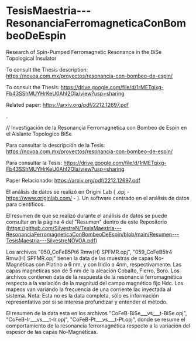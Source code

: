# TesisMaestria---ResonanciaFerromagneticaConBombeoDeEspin

Research of Spin-Pumped Ferromagnetic Resonance in the BiSe Topological Insulator

To consult the Thesis description: https://novoa.com.mx/proyectos/resonancia-con-bombeo-de-espin/

To consult the Thesis: https://drive.google.com/file/d/1rMETqixg-Fb43SShMUYHrKeU0AhI2Ola/view?usp=sharing

Related paper: https://arxiv.org/pdf/2212.12697.pdf

.

// Investigación de la Resonancia Ferromagnetica con Bombeo de Espin en el Aislante Topologico BiSe

Para consultar la descripción de la Tesis: https://novoa.com.mx/proyectos/resonancia-con-bombeo-de-espin/

Para consultar la Tesis: https://drive.google.com/file/d/1rMETqixg-Fb43SShMUYHrKeU0AhI2Ola/view?usp=sharing

Paper Relacionado: https://arxiv.org/pdf/2212.12697.pdf


El análisis de datos se realizó en Origini Lab ( .opj  - https://www.originlab.com/ - ).
Un software centrado en el análisis de datos para científicos. 

El resumen de que se realizó durante el análisis de datos se puede consultar en la página 4 del "Resumen" dentro de este Repositorio (https://github.com/SilvestreN/TesisMaestria---ResonanciaFerromagneticaConBombeoDeEspin/blob/main/Resumen---TesisMaestria---SilvestreNOVOA.pdf)

Los archivos "050_CoFeB5Pt6 Rmw(H) SPFMR.opj", "059_CoFeB5Ir4 Rmw(H) SPFMR.opj" tienen la data de las muestras de capas No-Magnéticas con Platino a 6 nm, y con Iridio a 4nm, respectivamente. Las capas magnéticas son de 5 nm de la aleación Cobalto, Fierro, Boro.
Los archivos contienen data de la respuesta de la resonancia ferromagnética respecto a la variación de la magnitud del campo magnético fijo Hdc. Los mapeos van variando la frecuencia de una corriente Iac inyectada al sistema. Nota: Esta no es la data completa, sólo es información representativa por si se interesa profundizar y entender el método.

El resumen de la data esta en los archivos "CoFeB-BiSe___vs___t-BiSe.opj", "CoFeB-Ir___vs___t-Ir.opj", "CoFeB-Pt___vs___t-Pt.opj", donde se resume el comportamiento de la resonancia ferromagnética respecto a la variación del espesor de las capas No-Magnéticas. 




